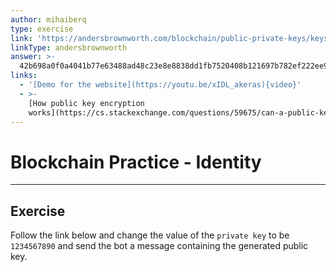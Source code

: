 ```yaml
---
author: mihaiberq
type: exercise
link: 'https://andersbrownworth.com/blockchain/public-private-keys/keys'
linkType: andersbrownworth
answer: >-
  42b698a0f0a4041b77e63488ad48c23e8e8838dd1fb7520408b121697b782ef222ee976351a7fe808101c7e79b040e5cb16afe6aa152b87e398d160c306a31bac
links:
  - '[Demo for the website](https://youtu.be/xIDL_akeras){video}'
  - >-
    [How public key encryption
    works](https://cs.stackexchange.com/questions/59675/can-a-public-key-be-used-to-decrypt-a-message-encrypted-by-the-corresponding-pri){discussion}
---
```


# Blockchain Practice - Identity


---

## Exercise

Follow the link below and change the value of the `private key` to be `1234567890` and send the bot a message containing the generated public key.
 
